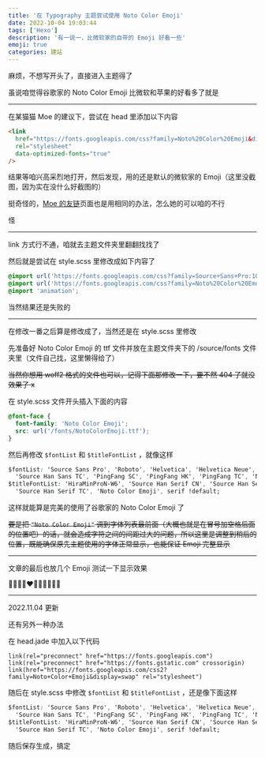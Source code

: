 ```yaml
---
title: '在 Typography 主题尝试使用 Noto Color Emoji'
date: 2022-10-04 19:03:44
tags: ['Hexo']
description: '有一说一，比微软家的自带的 Emoji 好看一些'
emoji: true
categories: 建站
---
```


麻烦，不想写开头了，直接进入主题得了

虽说咱觉得谷歌家的 Noto Color Emoji 比微软和苹果的好看多了就是

---

在某猫猫 Moe 的建议下，尝试在 head 里添加以下内容

```html
<link
  href="https://fonts.googleapis.com/css?family=Noto%20Color%20Emoji&display=swap"
  rel="stylesheet"
  data-optimized-fonts="true"
/>
```

结果等咱兴高采烈地打开，然后发现，用的还是默认的微软家的 Emoji（这里没截图，因为实在没什么好截图的）

挺奇怪的，[Moe 的友链](https://moe23333.vercel.app)页面也是用相同的办法，怎么她的可以咱的不行

怪

---

link 方式行不通，咱就去主题文件夹里翻翻找找了

然后就是尝试在 style.scss 里修改成如下内容了

```css
@import url('https://fonts.googleapis.com/css?family=Source+Sans+Pro:100,300,400,600');
@import url('https://fonts.googleapis.com/css?family=Noto%20Color%20Emoji&display=swap');
@import 'animation';
```

当然结果还是失败的

---

在修改一番之后算是修改成了，当然还是在 style.scss 里修改

先准备好 Noto Color Emoji 的 ttf 文件并放在主题文件夹下的 /source/fonts 文件夹里（文件自己找，这里懒得给了）

~~当然你想用 woff2 格式的文件也可以，记得下面那修改一下，要不然 404 了就没效果了 x~~

在 style.scss 文件开头插入下面的内容

```css
@font-face {
  font-family: 'Noto Color Emoji';
  src: url('/fonts/NotoColorEmoji.ttf');
}
```

然后再修改 `$fontList` 和 `$titleFontList` ，就像这样

```css
$fontList: 'Source Sans Pro', 'Roboto', 'Helvetica', 'Helvetica Neue', 'Source Han Sans SC',
  'Source Han Sans TC', 'PingFang SC', 'PingFang HK', 'PingFang TC', 'Noto Color Emoji', sans-serif !default;
$titleFontList: 'HiraMinProN-W6', 'Source Han Serif CN', 'Source Han Serif SC',
  'Source Han Serif TC', 'Noto Color Emoji', serif !default;
```

这样就能算是完美的使用了谷歌家的 Noto Color Emoji 了

~~要是把 `"Noto Color Emoji"` 调到字体列表最前面（大概也就是在冒号加空格后面的位置吧）的话，就会造成字符之间的间距过大的问题，所以这里是调整到稍后的位置，既能确保原先主题使用的字体正常显示，也能保证 Emoji 完整显示~~

---

文章的最后也放几个 Emoji 测试一下显示效果

🌌🍥😊🤣❤️🥰😶‍🌫️🙄🤤😇

---

2022.11.04 更新

还有另外一种办法

在 head.jade 中加入以下代码

```jade
link(rel="preconnect" href="https://fonts.googleapis.com")
link(rel="preconnect" href="https://fonts.gstatic.com" crossorigin)
link(href="https://fonts.googleapis.com/css2?family=Noto+Color+Emoji&display=swap" rel="stylesheet")
```

随后在 style.scss 中修改 `$fontList` 和 `$titleFontList` ，还是像下面这样

```css
$fontList: 'Source Sans Pro', 'Roboto', 'Helvetica', 'Helvetica Neue', 'Source Han Sans SC',
  'Source Han Sans TC', 'PingFang SC', 'PingFang HK', 'PingFang TC', 'Noto Color Emoji', sans-serif !default;
$titleFontList: 'HiraMinProN-W6', 'Source Han Serif CN', 'Source Han Serif SC',
  'Source Han Serif TC', 'Noto Color Emoji', serif !default;
```

随后保存生成，搞定
